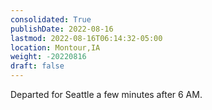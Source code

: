 ```yaml
---
consolidated: True
publishDate: 2022-08-16
lastmod: 2022-08-16T06:14:32-05:00
location: Montour,IA
weight: -20220816
draft: false
---
```

Departed for Seattle a few minutes  after 6 AM.
 